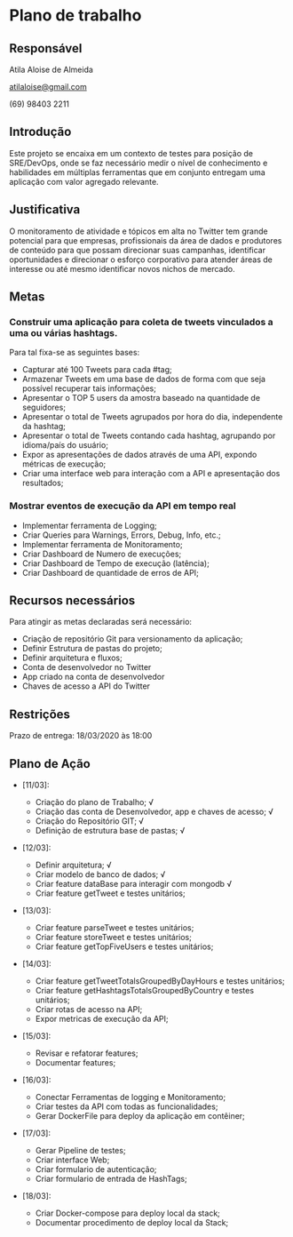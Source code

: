 # Plano de trabalho

## Responsável

Atila Aloise de Almeida

atilaloise@gmail.com

(69) 98403 2211

## Introdução 

Este projeto se encaixa em um contexto de testes para posição de SRE/DevOps, onde se faz necessário medir o nível de conhecimento e habilidades em múltiplas ferramentas que em conjunto entregam uma aplicação com valor agregado relevante.

## Justificativa

O monitoramento de atividade e tópicos em alta no Twitter tem grande potencial para que empresas, profissionais da área de dados e produtores de conteúdo para que possam direcionar suas campanhas, identificar oportunidades e direcionar o esforço corporativo para atender áreas de interesse ou até mesmo identificar novos nichos de mercado.

## Metas

### Construir uma aplicação para coleta de tweets vinculados a uma ou várias hashtags.

Para tal fixa-se as seguintes bases:

- Capturar até 100 Tweets para cada #tag;
- Armazenar Tweets em uma base de dados de forma com que seja possível recuperar tais informações;
- Apresentar o TOP 5 users da amostra baseado na quantidade de seguidores;
- Apresentar o total de Tweets agrupados por hora do dia, independente da hashtag;
- Apresentar o total de Tweets contando cada hashtag, agrupando por idioma/país do usuário;
- Expor as apresentações de dados através de uma API, expondo métricas de execução;
- Criar uma interface web para interação com a API e apresentação dos resultados;

### Mostrar eventos de execução da API em tempo real 

- Implementar ferramenta de Logging;
- Criar Queries para Warnings, Errors, Debug, Info, etc.;
- Implementar ferramenta de Monitoramento;
- Criar Dashboard de Numero de execuções;
- Criar Dashboard de Tempo de execução (latência);
- Criar Dashboard de quantidade de erros de API;


## Recursos necessários 

Para atingir as metas declaradas será necessário:

- Criação de repositório Git para versionamento da aplicação;
- Definir Estrutura de pastas do projeto;
- Definir arquitetura e fluxos;
- Conta de desenvolvedor no Twitter
- App criado na conta de desenvolvedor
- Chaves de acesso a API do Twitter

## Restrições

Prazo de entrega: 18/03/2020 às 18:00

## Plano de Ação

* [11/03]:
    * Criação do plano de Trabalho; √
    * Criação das conta de Desenvolvedor, app e chaves de acesso; √
    * Criação do Repositório GIT; √
    * Definição de estrutura base de pastas; √

* [12/03]:
    * Definir arquitetura; √
    * Criar modelo de banco de dados; √
    * Criar feature dataBase para interagir com mongodb √
    * Criar feature getTweet e testes unitários;

* [13/03]:
    * Criar feature parseTweet e testes unitários;
    * Criar feature storeTweet e testes unitários;
    * Criar feature getTopFiveUsers e testes unitários;

* [14/03]:
    * Criar feature getTweetTotalsGroupedByDayHours e testes unitários;
    * Criar feature getHashtagsTotalsGroupedByCountry e testes unitários;
    * Criar rotas de acesso na API;
    * Expor metricas de execução da API;

* [15/03]:
    * Revisar e refatorar features;
    * Documentar features;

* [16/03]:
    * Conectar Ferramentas de logging e Monitoramento;
    * Criar testes da API com todas as funcionalidades;
    * Gerar DockerFile para deploy da aplicação em contêiner;

* [17/03]:
    * Gerar Pipeline de testes;
    * Criar interface Web;
    * Criar formulario de autenticação;
    * Criar formulario de entrada de HashTags;

* [18/03]:
    * Criar Docker-compose para deploy local da stack;
    * Documentar procedimento de deploy local da Stack;
